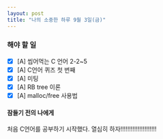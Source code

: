 ```yaml
---
layout: post
title: "나의 소중한 하루 9월 3일(금)"
---
```


### 해야 할 일

- [x] [A] 씹어먹는 C 언어 2-2~5
- [x] [A] C언어 퀴즈 첫 번째
- [x] [A] 미팅
- [x] [A] RB tree 이론
- [x] [A] malloc/free 사용법

#### 잠들기 전의 나에게

처음 C언어를 공부하기 시작했다. 열심히 하자!!!!!!!!!!!!!!!!!!!!!

